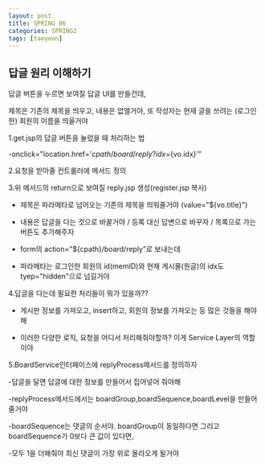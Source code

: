 ```yaml
---
layout: post
title: SPRING 06
categories: SPRING2
tags: [taeyeon]
---
```


## 답글 원리 이해하기

답글 버튼을 누르면 보여질 답글 UI를 만들건데,

제목은 기존의 제목을 띄우고, 내용은 없앨거야,  또 작성자는 현재 글을 쓰려는 (로그인한) 회원의 이름을 띄울거야

1.get.jsp의 답글 버튼을 눌렀을 때 처리하는 법

-onclick="location.href='${cpath}/board/reply?idx=${vo.idx}'"

2.요청을 받아줄 컨트롤러에 메서드 정의

3.위 메서드의 return으로 보여질 reply.jsp 생성(register.jsp 복사)

- 제목은 파라메타로 넘어오는 기존의 제목을 띄워줄거야 (value="${vo.title}")

- 내용은 답글을 다는 것으로 바꿀거야 / 등록 대신 답변으로 바꾸자 / 목록으로 가는 버튼도 추가해주자

- form의 action="${cpath}/board/reply"로 보내는데
  
- 파라메타는 로그인한 회원의 id(memID)와 현재 게시물(원글)의 idx도 tyep="hidden"으로 넘길거야

4.답글을 다는데 필요한 처리들이 뭐가 있을까??

- 게시판 정보를 가져오고, insert하고, 회원의 정보를 가져오는 등 많은 것들을 해야해

- 이러한 다양한 로직, 요청을 어디서 처리해줘야할까? 이게 Service Layer의 역할이야

5.BoardService인터페이스에 replyProcess메서드를 정의하자 

-답글을 달면 답글에 대한 정보를 만들어서 집어넣어 줘야해 

-replyProcess메서드에서는 boardGroup,boardSequence,boardLevel을 만들어 줄거야

-boardSequence는 댓글의 순서야. boardGroup이 동일하다면 그리고 boardSequence가 0보다 큰 값이 있다면,

-모두 1을 더해줘야 최신 댓글이 가장 위로 올라오게 될거야

